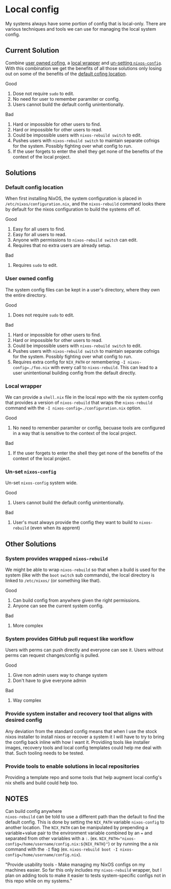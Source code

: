# Local config

My systems always have some portion of config that is local-only. There are
various techniques and tools we can use for managing the local system config.

## Current Solution

Combine [user owned cofing](#user-owned-config), a
[local wrapper](#local-wrapper) and
[un-setting `nixos-config`](#un-set-nixos-config). With this combination we get
the benefits of all those solutions only losing out on some of the benefits of
the [default cofing location](#default-config-location).

Good

1. Dose not require `sudo` to edit.
2. No need for user to remember paramiter or config.
3. Users cannot build the default config unintentionally.

Bad

1. Hard or impossible for other users to find.
2. Hard or impossible for other users to read.
3. Could be impossible users with `nixos-rebuild switch` to edit.
4. Pushes users with `nixos-rebuild switch` to maintain separate cofnigs for the
system. Possibly fighting over what config to run.
5. If the user forgets to enter the shell they get none of the benefits of the
context of the local project.

## Solutions

### Default config location

When first installing NixOS, the system configuration is placed in
`/etc/nixos/configuration.nix`, and the `nixos-rebuild` command looks there by
default for the nixos configuration to build the systems off of.

Good

1. Easy for all users to find.
2. Easy for all users to read.
3. Anyone with permissions to `nixos-rebuild switch` can edit.
4. Requires that no extra users are already setup.

Bad

1. Requires `sudo` to edit.

### User owned config

The system config files can be kept in a user's directory, where they own the
entire directory.

Good

1. Does not require `sudo` to edit.

Bad

1. Hard or impossible for other users to find.
2. Hard or impossible for other users to read.
3. Could be impossible users with `nixos-rebuild switch` to edit.
4. Pushes users with `nixos-rebuild switch` to maintain separate cofnigs for the
system. Possibly fighting over what config to run.
5. Requires extra config for `NIX_PATH` or remembering
`-I nixos-config=./foo.nix` with every call to `nixos-rebuild`. This can lead
to a user unintentional building config from the default directly.

### Local wrapper

We can provide a `shell.nix` file in the local repo with the nix system config
that provides a version of `nixos-rebuild` that wraps the `nixos-rebuild`
command with the `-I nixos-config=./configuration.nix` option.

Good

1. No need to remember paramiter or config, becuase tools are configured in a way
that is sensitive to the context of the local project.

Bad

1. If the user forgets to enter the shell they get none of the benefits of the
context of the local project.

### Un-set `nixos-config`

Un-set `nixos-config` system wide.

Good

1. Users cannot build the default config unintentionally.

Bad

1. User's must always provide the config they want to build to `nixos-rebuild`
(even when its apprent)

## Other Solutions

### System provides wrapped `nixos-rebuild`

We might be able to wrap `nixos-rebuild` so that when a build is used for the
system (like with the `boot` `switch` sub commands), the local directory is
linked to `/etc/nixos/` (or something like that).

Good

1. Can build config from anywhere given the right permissions.
2. Anyone can see the current system config.

Bad

1. More complex

### System provides GitHub pull request like workflow

Users with perms can push directly and everyone can see it. Users without perms
can request changes/config is pulled.

Good

1. Give non admin users way to change system
2. Don't have to give everyone admin

Bad

1. Way complex

### Provide system installer and recovery tool that aligns with desired config

Any deviation from the standard config means that when I use the stock nixos
installer to install nixos or recover a system it I will have to try to bring
the config back inline with how I want it. Providiing tools like installer
images, recovery tools and local config templates could help me deal with that.
Such tooling needs to be tested.

### Provide tools to enable solutions in local repositories

Providing a template repo and some tools that help augment local config's nix
shells and build could help too.

## NOTES

Can build config anywhere  
`nixos-rebuild` can be told to use a different path than the default to find
the default config. This is done by setting the `NIX_PATH` variable
`nixos-config` to another location. The `NIX_PATH` can be manipulated by
prepending a variable+value pair to the environment variable combined by an `=`
and separated from other variables with a `:`.
(ex. `NIX_PATH="nixos-config=/home/username/config.nix:${NIX_PATH}"`) or by
running the a nix command with the `-I` flag
(ex. `nixos-rebuild boot -I nixos-config=/home/username/config.nix`).

"Provide usability tools - Make managing my NixOS configs on my machines easier.
So far this only includes my `nixos-rebuild` wrapper, but I plan on adding tools
to make it easier to tests system-specific configs not in this repo while on my
systems."

